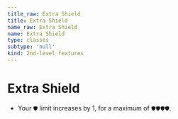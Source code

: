 ```yaml
---
title_raw: Extra Shield
title: Extra Shield
name_raw: Extra Shield
name: Extra Shield
type: classes
subtype: 'null'
kind: 2nd-level features
---
```


# Extra Shield

- Your `🛡` limit increases by 1, for a maximum of `🛡🛡🛡🛡`.

